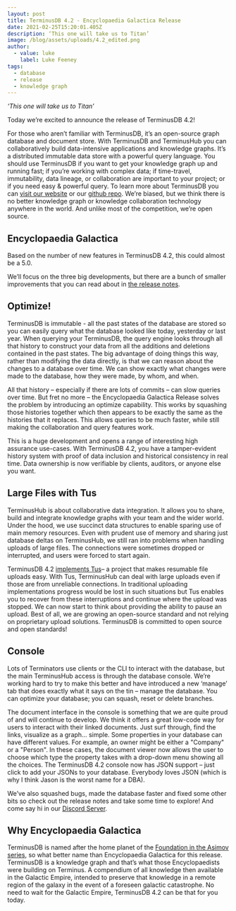 ```yaml
---
layout: post
title: TerminusDB 4.2 - Encyclopaedia Galactica Release
date: 2021-02-25T15:20:01.405Z
description: ‘This one will take us to Titan’
image: /blog/assets/uploads/4.2_edited.png
author:
  - value: luke
    label: Luke Feeney
tags:
  - database
  - release
  - knowledge graph
---
```

*‘This one will take us to Titan’*

Today we’re excited to announce the release of TerminusDB 4.2!

For those who aren’t familiar with TerminusDB, it’s an open-source graph database and document store. With TerminusDB and TerminusHub you can collaboratively build data-intensive applications and knowledge graphs. It’s a distributed immutable data store with a powerful query language. You should use TerminusDB if you want to get your knowledge graph up and running fast; if you’re working with complex data; if time-travel, immutability, data lineage, or collaboration are important to your project; or if you need easy & powerful query. To learn more about TerminusDB you can [visit our website](https://terminusdb.com/) or our [github repo](https://github.com/terminusdb/terminusdb). We’re biased, but we think there is no better knowledge graph or knowledge collaboration technology anywhere in the world. And unlike most of the competition, we’re open source.

## Encyclopaedia Galactica

Based on the number of new features in TerminusDB 4.2, this could almost be a 5.0.

We’ll focus on the three big developments, but there are a bunch of smaller improvements that you can read about in [the release notes](https://github.com/terminusdb/terminusdb/blob/master/RELEASE_NOTES.md).

## Optimize!

TerminusDB is immutable - all the past states of the database are stored so you can easily query what the database looked like today, yesterday or last year. When querying your TerminusDB, the query engine looks through all that history to construct your data from all the additions and deletions contained in the past states. The big advantage of doing things this way, rather than modifying the data directly, is that we can reason about the changes to a database over time. We can show exactly what changes were made to the database, how they were made, by whom, and when.

All that history – especially if there are lots of commits – can slow queries over time. But fret no more – the Encyclopaedia Galactica Release solves the problem by introducing an optimize capability. This works by squashing those histories together which then appears to be exactly the same as the histories that it replaces. This allows queries to be much faster, while still making the collaboration and query features work.

This is a huge development and opens a range of interesting high assurance use-cases. With TerminusDB 4.2, you have a tamper-evident history system with proof of data inclusion and historical consistency in real time. Data ownership is now verifiable by clients, auditors, or anyone else you want.

## Large Files with Tus

TerminusHub is about collaborative data integration. It allows you to share, build and integrate knowledge graphs with your team and the wider world. Under the hood, we use succinct data structures to enable sparing use of main memory resources. Even with prudent use of memory and sharing just database deltas on TerminusHub, we still ran into problems when handling uploads of large files. The connections were sometimes dropped or interrupted, and users were forced to start again.

TerminusDB 4.2 [implements Tus](https://github.com/terminusdb/tus)– a project that makes resumable file uploads easy. With Tus, TerminusHub can deal with large uploads even if those are from unreliable connections. In traditional uploading implementations progress would be lost in such situations but Tus enables you to recover from these interruptions and continue where the upload was stopped. We can now start to think about providing the ability to pause an upload. Best of all, we are growing an open-source standard and not relying on proprietary upload solutions. TerminusDB is committed to open source and open standards!

## Console

Lots of Terminators use clients or the CLI to interact with the database, but the main TerminusHub access is through the database console. We’re working hard to try to make this better and have introduced a new ‘manage’ tab that does exactly what it says on the tin – manage the database. You can optimize your database; you can squash, reset or delete branches.

The document interface in the console is something that we are quite proud of and will continue to develop. We think it offers a great low-code way for users to interact with their linked documents. Just surf through, find the links, visualize as a graph… simple. Some properties in your database can have different values. For example, an owner might be either a "Company" or a "Person". In these cases, the document viewer now allows the user to choose which type the property takes with a drop-down menu showing all the choices. The TerminusDB 4.2 console now has JSON support – just click to add your JSONs to your database. Everybody loves JSON (which is why I think Jason is the worst name for a DBA).

We’ve also squashed bugs, made the database faster and fixed some other bits so check out the release notes and take some time to explore! And come say hi in our [Discord Server](https://discord.gg/HynPgtY7Wg).

## Why Encyclopaedia Galactica

TerminusDB is named after the home planet of the [Foundation in the Asimov series](https://en.wikipedia.org/wiki/Foundation_series), so what better name than Encyclopaedia Galactica for this release. TerminusDB is a knowledge graph and that’s what those Encyclopaedists were building on Terminus. A compendium of all knowledge then available in the Galactic Empire, intended to preserve that knowledge in a remote region of the galaxy in the event of a foreseen galactic catastrophe. No need to wait for the Galactic Empire, TerminusDB 4.2 can be that for you today.